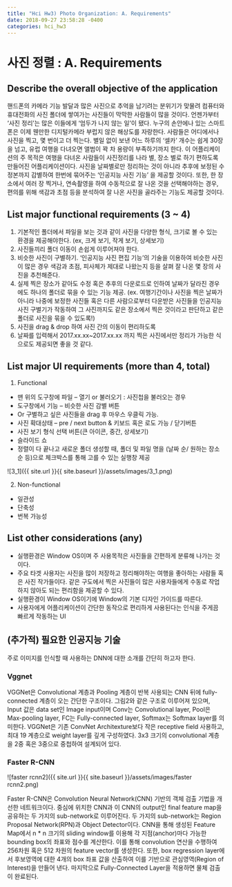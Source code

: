 ```yaml
---
title: "Hci Hw3) Photo Organization: A. Requirements"
date: 2018-09-27 23:58:28 -0400
categories: hci_hw3
---
```


# 사진 정렬 : A. Requirements

## Describe the overall objective of the application
핸드폰의 카메라 기능 발달과 많은 사진으로 추억을 남기려는 분위기가 맞물려 컴퓨터와 휴대전화의 사진 폴더에 쌓여가는 사진들이 막막한 사람들이 많을 것이다. 언젠가부터 ‘사진 정리’는 많은 이들에게 ‘엄두가 나지 않는 일’이 됐다. 누구의 손안에나 있는 스마트폰은 이제 웬만한 디지털카메라 부럽지 않은 해상도를 자랑한다. 사람들은 어디에서나 사진을 찍고, 몇 번이고 더 찍는다. 별일 없이 보낸 어느 하루의 ‘셀카’ 개수는 쉽게 30장을 넘고, 유럽 여행을 다녀오면 앨범이 꽉 차 용량이 부족하기까지 한다. 이 어플리케이션의 주 목적은 여행을 다녀온 사람들이 사진정리를 나라 별, 장소 별로 하기 편하도록 만들어진 어플리케이션이다. 사진을 날짜별로만 정리하는 것이 아니라 추후에 보정된 수정본까지 감별하여 한번에 묶어주는 ‘인공지능 사진 기능’ 을 제공할 것이다. 또한, 한 장소에서 여러 장 찍거나, 연속촬영을 하여 수동적으로 잘 나온 것을 선택해야하는 경우, 편의를 위해 색감과 초점 등을 분석하여 잘 나온 사진을 골라주는 기능도 제공할 것이다. 

## List major functional requirements (3 ~ 4) 

1. 기본적인 폴더에서 파일을 보는 것과 같이 사진을 다양한 형식, 크기로 볼 수 있는 환경을 제공해야한다. (ex, 크게 보기, 작게 보기, 상세보기)
2. 사진들끼리 폴더 이동이 손쉽게 이루어져야 한다.
3. 비슷한 사진이 구별하기. ‘인공지능 사진 편집 기능’의 기술을 이용하여 비슷한 사진이 많은 경우 색감과 초점, 피사체가 제대로 나왔는지 등을 살펴 잘 나온 몇 장의 사진을 추천해준다.
4. 실제 찍은 장소가 같아도 수정 혹은 추후의 다운로드로 인하여 날짜가 달라진 경우에도 하나의 폴더로 묶을 수 있는 기능 제공. (ex. 여행기간이나 사진을 찍은 날짜가 아니라 나중에 보정한 사진들 혹은 다른 사람으로부터 다운받은 사진들을 인공지능 사진 구별기가 작동하여 그 사진까지도 같은 장소에서 찍은 것이라고 판단하고 같은 폴더로 사진을 묶을 수 있도록!)
5. 사진을 drag &  drop 하여 사진 간의 이동이 편리하도록
6. 날짜를 입력해서 2017.xx.xx~2017.xx.xx 까지 찍은 사진에서만 정리가 가능한 식으로도 제공되면 좋을 것 같다.


## List major UI requirements (more than 4, total) 
1. Functional 
* 맨 위의 도구창에 파일 – 열기 or 불러오기 : 사진첩을 불러오는 경우
* 도구창에서 기능 – 비슷한 사진 감별 버튼
* Or 구별하고 싶은 사진들을 drag 후 마우스 우클릭 가능. 
* 사진 확대상태 – pre / next button & 키보드 혹은 로도 가능 / 닫기버튼
* 사진 보기 형식 선택 버튼(큰 아이콘, 중간, 상세보기)
* 슬라이드 쇼
* 정렬이 다 끝나고 새로운 폴더 생성할 때, 폴더 및 파일 명을 (날짜 순/ 원하는 장소 순 등)으로 체크박스를 통해 고를 수 있는 실행창 제공

![3_1]({{ site.url }}{{ site.baseurl }}/assets/images/3_1.png)

2. Non-functional
* 일관성
* 단축성
* 번복 가능성

## List other considerations (any) 
  * 실행환경은 Window OS이며 주 사용목적은 사진들을 간편하게 분류해 나가는 것이다.
  * 주요 타겟 사용자는 사진을 많이 저장하고 정리해야하는 여행을 좋아하는 사람들 혹은 사진 작가들이다. 같은 구도에서 찍은 사진들이 많은 사용자들에게 수동로 작업하지 않아도 되는 편리함을 제공할 수 있다.
  * 실행환경이 Window OS이기에 Window의 기본 디자인 가이드를 따른다.
  * 사용자에게 어플리케이션이 간단한 동작으로 편리하게 사용된다는 인식을 주게끔 빠르게 작동하는 UI
  
## (추가적) 필요한 인공지능 기술
주로 이미지를 인식할 때 사용하는 DNN에 대한 소개를 간단히 하고자 한다.
### Vggnet

VGGNet은 Convolutional 계층과 Pooling 계층이 반복 사용되는 CNN 뒤에 fully-connected 계층이 오는 간단한 구조이다. 그림2와 같은 구조로 이루어져 있으며, Input 값은 data set인 Image input이며 Conv는  Convolutional layer, Pool은 Max-pooling layer, FC는 Fully-connected layer, Softmax는 Softmax layer를 의미한다. VGGNet은 기존 ConvNet Architexture보다 작은 receptive field 사용하고, 최대 19 계층으로 weight layer를 깊게 구성하였다. 3x3 크기의 convolutional 계층을 2중 혹은 3중으로 중첩하여 설계되어 있다. 

### Faster R-CNN

![faster rcnn2]({{ site.url }}{{ site.baseurl }}/assets/images/faster rcnn2.png)

Faster R-CNN은 Convolution Neural Network(CNN) 기반의 객체 검출 기법을 개선한 네트워크이다. 중심에 위치한 CNN과 이 CNN의 output인 final feature map을 공유하는 두 가지의 sub-network로 이루어진다. 두 가지의 sub-network는  Region Proposal Network(RPN)과 Object Detector이다.
CNN을 통해 생성된 Feature Map에서 n * n 크기의 sliding window를 이용해 각 지점(anchor)마다 가능한 bounding box의 좌표와 점수를 계산한다. 이를 통해 convolution 연산을 수행하여 256차원 혹은 512 차원의 feature vector를 생성한다. 또한, box regression layer에서 후보영역에 대한 4개의 box 좌표 값을 산출하여 이를 기반으로 관심영역(Region of Interest)을 만들어 낸다. 마지막으로 Fully-Connected Layer을 적용하면 물체 검출이 완료된다.



